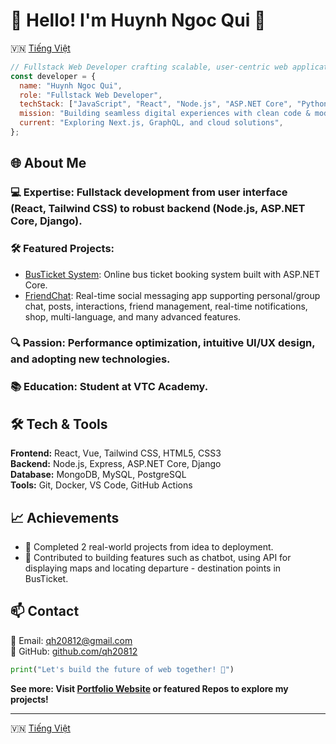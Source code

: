 # 👋 Hello! I'm Huynh Ngoc Qui 🚀

🇻🇳 [Tiếng Việt](./README.md)
```javascript
// Fullstack Web Developer crafting scalable, user-centric web applications
const developer = {
  name: "Huynh Ngoc Qui",
  role: "Fullstack Web Developer",
  techStack: ["JavaScript", "React", "Node.js", "ASP.NET Core", "Python", "Tailwind CSS", "MongoDB", "SQL"],
  mission: "Building seamless digital experiences with clean code & modern design 🌟",
  current: "Exploring Next.js, GraphQL, and cloud solutions",
};
```

## 🌐 About Me

### 💻 Expertise: Fullstack development from user interface (React, Tailwind CSS) to robust backend (Node.js, ASP.NET Core, Django).
### 🛠️ Featured Projects:
* [BusTicket System](https://github.com/qh20812/BusTicket.git): Online bus ticket booking system built with ASP.NET Core.
* [FriendChat](https://github.com/qh20812/friend-chat.git): Real-time social messaging app supporting personal/group chat, posts, interactions, friend management, real-time notifications, shop, multi-language, and many advanced features.
### 🔍 Passion: Performance optimization, intuitive UI/UX design, and adopting new technologies.
### 📚 Education: Student at VTC Academy.

## 🛠️ Tech & Tools
**Frontend:** React, Vue, Tailwind CSS, HTML5, CSS3  
**Backend:** Node.js, Express, ASP.NET Core, Django  
**Database:** MongoDB, MySQL, PostgreSQL  
**Tools:** Git, Docker, VS Code, GitHub Actions

## 📈 Achievements

* 🚀 Completed 2 real-world projects from idea to deployment.
* 🌟 Contributed to building features such as chatbot, using API for displaying maps and locating departure - destination points in BusTicket.

## 📫 Contact

📧 Email: qh20812@gmail.com  
🐙 GitHub: [github.com/qh20812](https://github.com/qh20812)

```python
print("Let's build the future of web together! 🚧")
```

**See more: Visit [Portfolio Website](https://qh20812.github.io/qh20812) or featured Repos to explore my projects!**

---

🇻🇳 [Tiếng Việt](./README.md)

